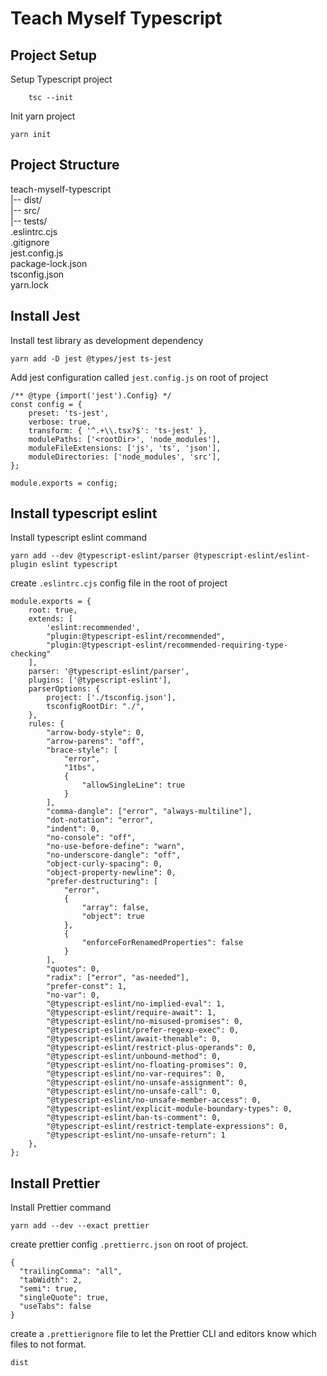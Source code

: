 # Teach Myself Typescript

## Project Setup

Setup Typescript project

```
    tsc --init
```

Init yarn project

```
yarn init
```

## Project Structure

teach-myself-typescript\
|-- dist/\
|-- src/\
|-- tests/\
.eslintrc.cjs\
.gitignore\
jest.config.js\
package-lock.json\
tsconfig.json\
yarn.lock

## Install Jest

Install test library as development dependency

```
yarn add -D jest @types/jest ts-jest
```

Add jest configuration called `jest.config.js` on root of project

```
/** @type {import('jest').Config} */
const config = {
    preset: 'ts-jest',
    verbose: true,
    transform: { '^.+\\.tsx?$': 'ts-jest' },
    modulePaths: ['<rootDir>', 'node_modules'],
    moduleFileExtensions: ['js', 'ts', 'json'],
    moduleDirectories: ['node_modules', 'src'],
};

module.exports = config;
```

## Install typescript eslint

Install typescript eslint command

```
yarn add --dev @typescript-eslint/parser @typescript-eslint/eslint-plugin eslint typescript
```

create `.eslintrc.cjs` config file in the root of project

```
module.exports = {
    root: true,
    extends: [
        'eslint:recommended',
        "plugin:@typescript-eslint/recommended",
        "plugin:@typescript-eslint/recommended-requiring-type-checking"
    ],
    parser: '@typescript-eslint/parser',
    plugins: ['@typescript-eslint'],
    parserOptions: {
        project: ['./tsconfig.json'],
        tsconfigRootDir: "./",
    },
    rules: {
        "arrow-body-style": 0,
        "arrow-parens": "off",
        "brace-style": [
            "error",
            "1tbs",
            {
                "allowSingleLine": true
            }
        ],
        "comma-dangle": ["error", "always-multiline"],
        "dot-notation": "error",
        "indent": 0,
        "no-console": "off",
        "no-use-before-define": "warn",
        "no-underscore-dangle": "off",
        "object-curly-spacing": 0,
        "object-property-newline": 0,
        "prefer-destructuring": [
            "error",
            {
                "array": false,
                "object": true
            },
            {
                "enforceForRenamedProperties": false
            }
        ],
        "quotes": 0,
        "radix": ["error", "as-needed"],
        "prefer-const": 1,
        "no-var": 0,
        "@typescript-eslint/no-implied-eval": 1,
        "@typescript-eslint/require-await": 1,
        "@typescript-eslint/no-misused-promises": 0,
        "@typescript-eslint/prefer-regexp-exec": 0,
        "@typescript-eslint/await-thenable": 0,
        "@typescript-eslint/restrict-plus-operands": 0,
        "@typescript-eslint/unbound-method": 0,
        "@typescript-eslint/no-floating-promises": 0,
        "@typescript-eslint/no-var-requires": 0,
        "@typescript-eslint/no-unsafe-assignment": 0,
        "@typescript-eslint/no-unsafe-call": 0,
        "@typescript-eslint/no-unsafe-member-access": 0,
        "@typescript-eslint/explicit-module-boundary-types": 0,
        "@typescript-eslint/ban-ts-comment": 0,
        "@typescript-eslint/restrict-template-expressions": 0,
        "@typescript-eslint/no-unsafe-return": 1
    },
};
```

## Install Prettier
Install Prettier command
```
yarn add --dev --exact prettier
```

create prettier config `.prettierrc.json` on root of project.
```
{
  "trailingComma": "all",
  "tabWidth": 2,
  "semi": true,
  "singleQuote": true,
  "useTabs": false
}
```
create a `.prettierignore` file to let the Prettier CLI and editors know which files to not format.
```
dist
```